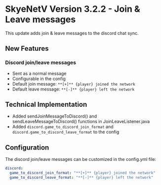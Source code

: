 # SkyeNetV Version 3.2.2 - Join & Leave messages

This update adds join & leave messages to the discord chat sync.

## New Features

### Discord join/leave messages

- Sent as a normal message
- Configurable in the config
- Default join message: `**[+]** {player} joined the network`
- Default leave message: `**[-]** {player} left the network`

## Technical Implementation

- Added sendJoinMessageToDiscord() and sendLeaveMessageToDiscord() functions in JoinLeaveListener.java
- Added `discord.game_to_discord_join_format` and `discord.game_to_discord_leave_format` to the config

## Configuration

The discord join/leave messages can be customized in the config.yml file:
```yaml
discord:
  game_to_discord_join_format: "**[+]** {player} joined the network"
  game_to_discord_leave_format: "**[-]** {player} left the network"
```
